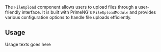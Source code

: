 The `FileUpload` component allows users to upload files through a user-friendly interface. It is built with PrimeNG's `FileUploadModule` and provides various configuration options to handle file uploads efficiently.


## Usage
Usage texts goes here
